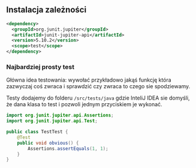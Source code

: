## Instalacja zależności

```xml
<dependency>
  <groupId>org.junit.jupiter</groupId>
  <artifactId>junit-jupiter-api</artifactId>
  <version>5.10.2</version>
  <scope>test</scope>
</dependency>
```

### Najbardziej prosty test

Główna idea testowania: wywołać przykładowo jakąś funkcję która zazwyczaj coś zwraca i sprawdzić czy zwraca to czego sie spodziewamy.

Testy dodajemy do folderu `/src/tests/java` gdzie InteliJ IDEA sie domyśli, że dana klasa to test i pozwoli jednym przyciskiem je wykonać.

```java
import org.junit.jupiter.api.Assertions;
import org.junit.jupiter.api.Test;

public class TestTest {
    @Test
    public void obvious() {
        Assertions.assertEquals(1, 1);
    }
}
```
